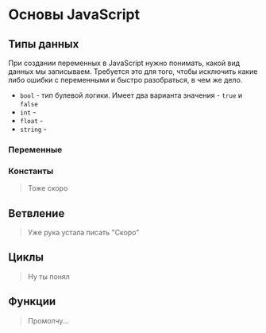 # Основы JavaScript

## Типы данных 

При создании переменных в JavaScript нужно понимать, какой вид данных мы записываем. Требуется это для того, чтобы исключить какие либо ошибки с переменными и быстро разобраться, в чем же дело.

+ `bool` - тип булевой логики. Имеет два варианта значения - `true` и `false`
+ `int` - 
+ `float` -
+ `string` - 
 
### Переменные 
 

 
### Константы 
 
> Тоже скоро 
 
## Ветвление 
 
> Уже рука устала писать "Скоро" 
 
## Циклы 
 
> Ну ты понял 
 
## Функции 
 
> Промолчу... 
